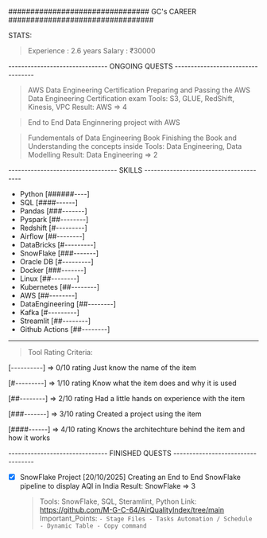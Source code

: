 
################################  GC's CAREER  #################################

STATS:
> Experience        : 2.6 years
> Salary            : ₹30000

------------------------------- ONGOING QUESTS ----------------------------------

> AWS Data Engineering Certification
        Preparing and Passing the AWS Data Engineering Certification exam
        Tools: S3, GLUE, RedShift, Kinesis, VPC
        Result: AWS => 4

> End to End Data Enginnering project with AWS

> Fundementals of Data Engineering Book
        Finishing the Book and Understanding the concepts inside
        Tools: Data Engineering, Data Modelling
        Result: Data Engineering => 2

---------------------------------- SKILLS ---------------------------------------

- Python            [######----]
- SQL               [####------]
- Pandas            [###-------]
- Pyspark           [##--------]
- Redshift          [#---------]
- Airflow           [##--------]
- DataBricks        [#---------]
- SnowFlake         [###-------] 
- Oracle DB         [#---------]
- Docker            [###-------]
- Linux             [##--------]
- Kubernetes	    [##--------]
- AWS               [##--------]
- DataEngineering   [##--------]
- Kafka             [#---------]
- Streamlit         [##--------]
- Github Actions    [##--------]

-----------------------------------------------------------------------------------------

> Tool Rating Criteria:

[----------] => 0/10 rating
Just know the name of the item

[#---------] => 1/10 rating
Know what the item does and why it is used

[##--------] => 2/10 rating
Had a little hands on experience with the item

[###-------] => 3/10 rating
Created a project using the item

[####------] => 4/10 rating
Knows the architechture behind the item and how it works



------------------------------- FINISHED QUESTS ----------------------------------

- [x] SnowFlake Project [20/10/2025]
    Creating an End to End SnowFlake pipeline to display AQI in India
    Result: SnowFlake => 3
    > Tools: SnowFlake, SQL, Steramlint, Python
    > Link: https://github.com/M-G-C-64/AirQualityIndex/tree/main
    Important_Points:
        ```
            - Stage Files
            - Tasks Automation / Schedule
            - Dynamic Table
            - Copy command
        ```

